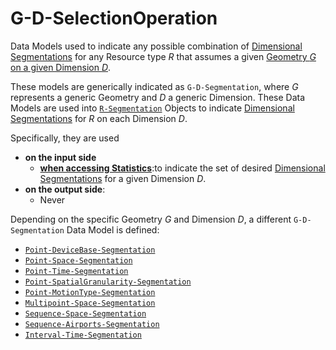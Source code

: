 # G-D-SelectionOperation

Data Models used to indicate any possible combination of [Dimensional Segmentations](/api/concepts/statistics.md#dimensional-segmentation) for any Resource type *R* that assumes a given [Geometry *G* on a given Dimension *D*](/api/concepts/resource-definition.md#geometries).

These models are generically indicated as `G-D-Segmentation`, where *G* represents a generic Geometry and *D* a generic Dimension.
These Data Models are used into [`R-Segmentation`](/api/reference/data-modelsata-models/r-segmentation/index.md) Objects to indicate [Dimensional Segmentations](/api/concepts/statistics.md#dimensional-segmentation) for *R* on each Dimension *D*.

Specifically, they are used

- **on the input side**
    - [**when accessing Statistics**](/api/reference/endpoints/endpoints/statistics/index.md):to indicate the set of desired [Dimensional Segmentations](/api/concepts/statistics.md#dimensional-segmentation) for a given Dimension *D*.
- **on the output side**:
    - Never


Depending on the specific Geometry *G* and Dimension *D*, a different `G-D-Segmentation` Data Model is defined:

* [`Point-DeviceBase-Segmentation`](api/data-models/g-d-segmentation/point-device-base.md)
* [`Point-Space-Segmentation`](api/data-models/g-d-segmentation/point-space.md)
* [`Point-Time-Segmentation`](api/data-models/g-d-segmentation/point-time.md)
* [`Point-SpatialGranularity-Segmentation`](api/data-models/g-d-segmentation/point-spatial-granularity.md)
* [`Point-MotionType-Segmentation`](api/data-models/g-d-segmentation/point-motion-type.md)
* [`Multipoint-Space-Segmentation`](api/data-models/g-d-segmentation/multipoint-space.md)
* [`Sequence-Space-Segmentation`](api/data-models/g-d-segmentation/sequence-space.md)
* [`Sequence-Airports-Segmentation`](api/data-models/g-d-segmentation/sequence-airports.md)
* [`Interval-Time-Segmentation`](api/data-models/g-d-segmentation/interval-time.md)

